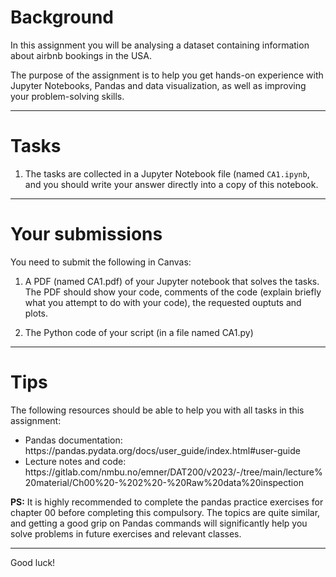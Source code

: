 # Background

In this assignment you will be analysing a dataset containing information about airbnb bookings in the USA.

The purpose of the assignment is to help you get hands-on experience with Jupyter Notebooks, Pandas and data visualization, as well as improving your problem-solving skills.

---

# Tasks

1. The tasks are collected in a Jupyter Notebook file (named `CA1.ipynb`, and you should write your answer directly into a copy of this notebook.

---

# Your submissions

You need to submit the following in Canvas:

1. A PDF (named CA1.pdf) of your Jupyter notebook that solves the tasks. The PDF should show your code, comments of the code (explain briefly what you attempt to do with your code), the requested ouptuts and plots. 

2. The Python code of your script (in a file named CA1.py)

---

# Tips

The following resources should be able to help you with all tasks in this assignment:
  
<ul>
    <li/> Pandas documentation: <a>https://pandas.pydata.org/docs/user_guide/index.html#user-guide</a>
    <li/> Lecture notes and code: <a>https://gitlab.com/nmbu.no/emner/DAT200/v2023/-/tree/main/lecture%20material/Ch00%20-%202%20-%20Raw%20data%20inspection</a>

</ul>


__PS:__ It is highly recommended to complete the pandas practice exercises for chapter 00 before completing this compulsory. The topics are quite similar, and getting a good grip on Pandas commands will significantly help you solve problems in future exercises and relevant classes.

---

Good luck!